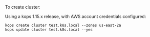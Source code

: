 To create cluster:

Using a kops 1.15.x release, with AWS account credentials configured:

```
kops create cluster test.k8s.local --zones us-east-2a
kops update cluster test.k8s.local --yes
```
